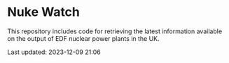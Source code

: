 # Nuke Watch

This repository includes code for retrieving the latest information available on the output of EDF nuclear power plants in the UK.

Last updated: 2023-12-09 21:06
